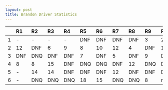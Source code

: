 ```yaml
---
layout: post 
title: Brandon Driver Statistics
--- 
```


|    | R1   | R2   | R3   | R4   | R5   | R6   | R7   | R8   | R9   | R10   | R11   | R12   |
|---:|:-----|:-----|:-----|:-----|:-----|:-----|:-----|:-----|:-----|:------|:------|:------|
|  1 | -    | -    | -    | -    | DNF  | DNF  | DNF  | DNF  | 3    | 20    | 7     | 1     |
|  2 | 12   | DNF  | 6    | 9    | 8    | 10   | 12   | 4    | DNF  | 15    | 6     | 11    |
|  3 | DNF  | DNQ  | DNF  | DNF  | 7    | DNF  | 5    | DNF  | 9    | DNF   | 5     | 5     |
|  4 | 8    | 8    | 15   | DNF  | DNQ  | DNQ  | DNF  | 12   | DNQ  | DNQ   | DNQ   | 15    |
|  5 | -    | 14   | 14   | DNF  | DNF  | DNF  | 12   | DNF  | DNF  | DNF   | 15    | -     |
|  6 | -    | DNQ  | DNQ  | DNQ  | 18   | 15   | DNQ  | DNQ  | 8    | nan   | nan   | nan   |